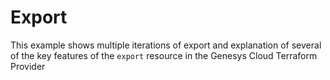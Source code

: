 # Export
This example shows multiple iterations of export and explanation of several of the key features of the `export` resource in the Genesys Cloud Terraform Provider